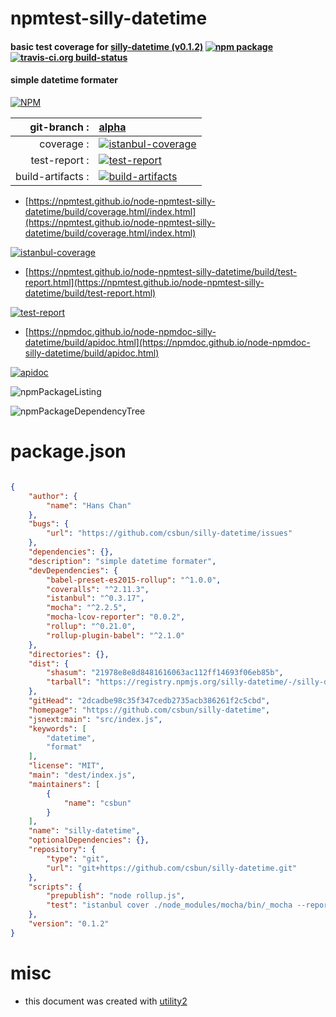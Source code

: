 # npmtest-silly-datetime

#### basic test coverage for  [silly-datetime (v0.1.2)](https://github.com/csbun/silly-datetime)  [![npm package](https://img.shields.io/npm/v/npmtest-silly-datetime.svg?style=flat-square)](https://www.npmjs.org/package/npmtest-silly-datetime) [![travis-ci.org build-status](https://api.travis-ci.org/npmtest/node-npmtest-silly-datetime.svg)](https://travis-ci.org/npmtest/node-npmtest-silly-datetime)

#### simple datetime formater

[![NPM](https://nodei.co/npm/silly-datetime.png?downloads=true&downloadRank=true&stars=true)](https://www.npmjs.com/package/silly-datetime)

| git-branch : | [alpha](https://github.com/npmtest/node-npmtest-silly-datetime/tree/alpha)|
|--:|:--|
| coverage : | [![istanbul-coverage](https://npmtest.github.io/node-npmtest-silly-datetime/build/coverage.badge.svg)](https://npmtest.github.io/node-npmtest-silly-datetime/build/coverage.html/index.html)|
| test-report : | [![test-report](https://npmtest.github.io/node-npmtest-silly-datetime/build/test-report.badge.svg)](https://npmtest.github.io/node-npmtest-silly-datetime/build/test-report.html)|
| build-artifacts : | [![build-artifacts](https://npmtest.github.io/node-npmtest-silly-datetime/glyphicons_144_folder_open.png)](https://github.com/npmtest/node-npmtest-silly-datetime/tree/gh-pages/build)|

- [https://npmtest.github.io/node-npmtest-silly-datetime/build/coverage.html/index.html](https://npmtest.github.io/node-npmtest-silly-datetime/build/coverage.html/index.html)

[![istanbul-coverage](https://npmtest.github.io/node-npmtest-silly-datetime/build/screenCapture.buildCi.browser.%252Ftmp%252Fbuild%252Fcoverage.lib.html.png)](https://npmtest.github.io/node-npmtest-silly-datetime/build/coverage.html/index.html)

- [https://npmtest.github.io/node-npmtest-silly-datetime/build/test-report.html](https://npmtest.github.io/node-npmtest-silly-datetime/build/test-report.html)

[![test-report](https://npmtest.github.io/node-npmtest-silly-datetime/build/screenCapture.buildCi.browser.%252Ftmp%252Fbuild%252Ftest-report.html.png)](https://npmtest.github.io/node-npmtest-silly-datetime/build/test-report.html)

- [https://npmdoc.github.io/node-npmdoc-silly-datetime/build/apidoc.html](https://npmdoc.github.io/node-npmdoc-silly-datetime/build/apidoc.html)

[![apidoc](https://npmdoc.github.io/node-npmdoc-silly-datetime/build/screenCapture.buildCi.browser.%252Ftmp%252Fbuild%252Fapidoc.html.png)](https://npmdoc.github.io/node-npmdoc-silly-datetime/build/apidoc.html)

![npmPackageListing](https://npmtest.github.io/node-npmtest-silly-datetime/build/screenCapture.npmPackageListing.svg)

![npmPackageDependencyTree](https://npmtest.github.io/node-npmtest-silly-datetime/build/screenCapture.npmPackageDependencyTree.svg)



# package.json

```json

{
    "author": {
        "name": "Hans Chan"
    },
    "bugs": {
        "url": "https://github.com/csbun/silly-datetime/issues"
    },
    "dependencies": {},
    "description": "simple datetime formater",
    "devDependencies": {
        "babel-preset-es2015-rollup": "^1.0.0",
        "coveralls": "^2.11.3",
        "istanbul": "^0.3.17",
        "mocha": "^2.2.5",
        "mocha-lcov-reporter": "0.0.2",
        "rollup": "^0.21.0",
        "rollup-plugin-babel": "^2.1.0"
    },
    "directories": {},
    "dist": {
        "shasum": "21978e8e8d8481616063ac112ff14693f06eb85b",
        "tarball": "https://registry.npmjs.org/silly-datetime/-/silly-datetime-0.1.2.tgz"
    },
    "gitHead": "2dcadbe98c35f347cedb2735acb386261f2c5cbd",
    "homepage": "https://github.com/csbun/silly-datetime",
    "jsnext:main": "src/index.js",
    "keywords": [
        "datetime",
        "format"
    ],
    "license": "MIT",
    "main": "dest/index.js",
    "maintainers": [
        {
            "name": "csbun"
        }
    ],
    "name": "silly-datetime",
    "optionalDependencies": {},
    "repository": {
        "type": "git",
        "url": "git+https://github.com/csbun/silly-datetime.git"
    },
    "scripts": {
        "prepublish": "node rollup.js",
        "test": "istanbul cover ./node_modules/mocha/bin/_mocha --report lcovonly -- -R spec && cat ./coverage/lcov.info | ./node_modules/coveralls/bin/coveralls.js && rm -rf ./coverage"
    },
    "version": "0.1.2"
}
```



# misc
- this document was created with [utility2](https://github.com/kaizhu256/node-utility2)
